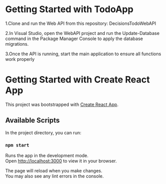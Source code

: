 # Getting Started with TodoApp
1.Clone and run the Web API from this repository: DecisionsTodoWebAPI

2.In Visual Studio, open the WebAPI project and run the Update-Database command in the Package Manager Console to apply the database migrations.

3.Once the API is running, start the main application to ensure all functions work properly




# Getting Started with Create React App

This project was bootstrapped with [Create React App](https://github.com/facebook/create-react-app).

## Available Scripts

In the project directory, you can run:

### `npm start`

Runs the app in the development mode.\
Open [http://localhost:3000](http://localhost:3000) to view it in your browser.

The page will reload when you make changes.\
You may also see any lint errors in the console.
